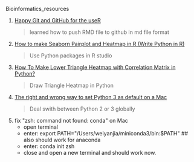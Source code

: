 Bioinformatics_resources
1. [Happy Git and GitHub for the useR](https://happygitwithr.com/)
    > learned how to push RMD file to github in md file format
2. [How to make Seaborn Pairplot and Heatmap in R (Write Python in R)](https://datascienceplus.com/how-to-make-seaborn-pairplot-and-heatmap-in-r-write-python-in-r/)
    > Use Python packages in R studio
3. [How To Make Lower Triangle Heatmap with Correlation Matrix in Python?](https://cmdlinetips.com/2020/02/lower-triangle-correlation-heatmap-python/)
    > Draw Triangle Heatmap in Python
4. [The right and wrong way to set Python 3 as default on a Mac](https://opensource.com/article/19/5/python-3-default-mac)
    > Deal swith between Python 2 or 3 globally
5. fix "zsh: command not found: conda" on Mac
      * open terminal
      * enter: export PATH="/Users/weiyanjia/miniconda3/bin:$PATH" ## also should work for anaconda
      * enter: conda init zsh
      * close and open a new terminal and should work now.
